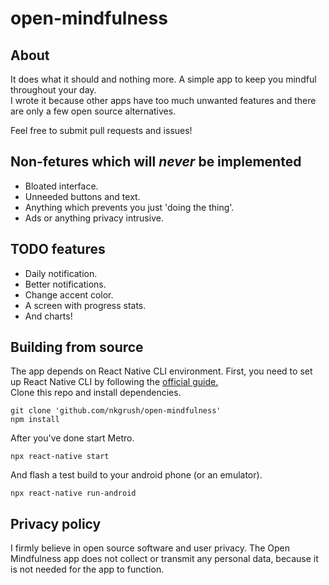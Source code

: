 # open-mindfulness

## About
It does what it should and nothing more. A simple app to keep you mindful throughout your day. \
I wrote it because other apps have too much unwanted features and there are only a few open source alternatives.

Feel free to submit pull requests and issues!

## Non-fetures which will _never_ be implemented
- Bloated interface.
- Unneeded buttons and text.
- Anything which prevents you just 'doing the thing'.
- Ads or anything privacy intrusive.

## TODO features
- Daily notification.
- Better notifications.
- Change accent color.
- A screen with progress stats.
- And charts!

## Building from source
The app depends on React Native CLI environment. First, you need to set up React Native CLI by following the [official guide.](https://reactnative.dev/docs/environment-setup)  
Clone this repo and install dependencies.
```
git clone 'github.com/nkgrush/open-mindfulness'
npm install
```
After you've done start Metro.
```
npx react-native start
```
And flash a test build to your android phone (or an emulator).
```
npx react-native run-android
```

## Privacy policy
I firmly believe in open source software and user privacy.
The Open Mindfulness app does not collect or transmit any personal data, because it is not needed for the app to function.
